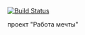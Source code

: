 [![Build Status](https://travis-ci.org/alexanderlebedev1989/job4j_dreamjob.svg?branch=master)](https://travis-ci.org/alexanderlebedev1989/job4j_dreamjob)

проект "Работа мечты"